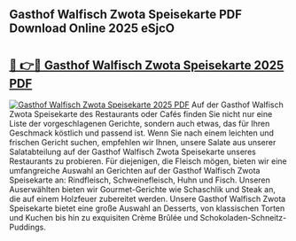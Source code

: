 ## Gasthof Walfisch Zwota Speisekarte PDF Download Online 2025 eSjcO

# <h2><a href="http://gcb9kh9.nevu.top/?p=Gasthof+Walfisch+Zwota+Speisekarte">🔗 👉🔴 Gasthof Walfisch Zwota Speisekarte 2025 PDF</a></h2>

[![Gasthof Walfisch Zwota Speisekarte 2025 PDF](https://i.imgur.com/dBaPXMq.png)](http://gcb9kh9.nevu.top/?p=Gasthof+Walfisch+Zwota+Speisekarte)
Auf der Gasthof Walfisch Zwota Speisekarte des Restaurants oder Cafés finden Sie nicht nur eine Liste der vorgeschlagenen Gerichte, sondern auch etwas, das für Ihren Geschmack köstlich und passend ist. Wenn Sie nach einem leichten und frischen Gericht suchen, empfehlen wir Ihnen, unsere Salate aus unserer Salatabteilung auf der Gasthof Walfisch Zwota Speisekarte unseres Restaurants zu probieren. Für diejenigen, die Fleisch mögen, bieten wir eine umfangreiche Auswahl an Gerichten auf der Gasthof Walfisch Zwota Speisekarte an: Rindfleisch, Schweinefleisch, Huhn und Fisch. Unseren Auserwählten bieten wir Gourmet-Gerichte wie Schaschlik und Steak an, die auf einem Holzfeuer zubereitet werden. Unsere Gasthof Walfisch Zwota Speisekarte bietet eine große Auswahl an Desserts, von klassischen Torten und Kuchen bis hin zu exquisiten Crème Brûlée und Schokoladen-Schneitz-Puddings.
